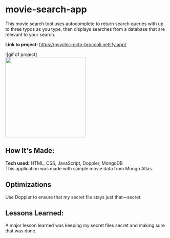 # movie-search-app

This movie search tool uses autocomplete to return search queries with up to three typos as you type, then displays searches from a database that are relevant to your search.

**Link to project:** https://psychic-octo-broccoli.netlify.app/

![gif of project] <br>
<img src="https://github.com/deesclouds/psychic-octo-broccoli/blob/main/psychic-octo-broccoli.gif" width="250" height="auto"/>

## How It's Made:

**Tech used:** HTML, CSS, JavaScript, Doppler, MongoDB <br>
This application was made with sample movie data from Mongo Atlas. 


## Optimizations
Use Doppler to ensure that my secret file stays just that—secret.


## Lessons Learned:
A major lesson learned was keeping my secret files secret and making sure that was done. 



